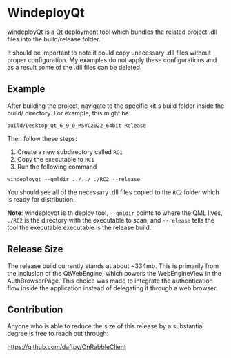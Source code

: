 # WindeployQt

windeployQt is a Qt deployment tool which bundles the related project 
.dll files into the build/release folder.

It should be important to note it could copy unecessary .dll files 
without proper configuration. My examples do not apply these 
configurations and as a result some of the .dll files can be deleted.

## Example

After building the project, navigate to the specific kit's build 
folder inside the build/ directory. For example, this might be:

`build/Desktop_Qt_6_9_0_MSVC2022_64bit-Release`

Then follow these steps:

1. Create a new subdirectory called `RC1`
2. Copy the executable to `RC1`
3. Run the following command
  
`windeployqt --qmldir ../../ ./RC2 --release`

You should see all of the necessary .dll files copied to the `RC2`
folder which is ready for distribution.

**Note**: windeployqt is th deploy tool, `--qmldir` points to where 
the QML lives, `./RC2` is the directory with the executable to scan, 
and `--release` tells the tool the executable executable is the 
release build.

## Release Size

The release build currently stands at about ~334mb. This is primarily
from the inclusion of the QtWebEngine, which powers the WebEngineView
in the AuthBrowserPage. This choice was made to integrate the 
authentication flow inside the application instead of delegating it 
through a web browser.

## Contribution
Anyone who is able to reduce the size of this release by a substantial
degree is free to reach out through:

https://github.com/daftpy/OnRabbleClient
